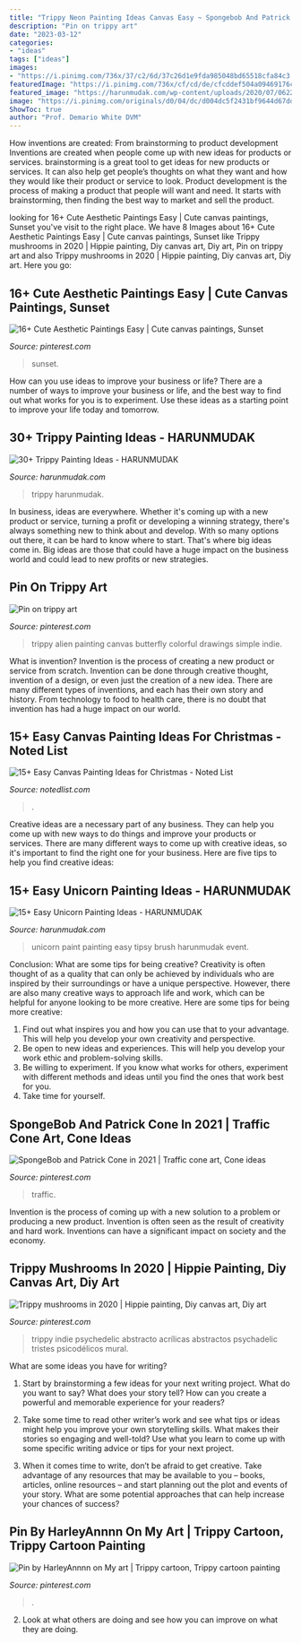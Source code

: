 ```yaml
---
title: "Trippy Neon Painting Ideas Canvas Easy ~ Spongebob And Patrick Cone In 2021"
description: "Pin on trippy art"
date: "2023-03-12"
categories:
- "ideas"
tags: ["ideas"]
images:
- "https://i.pinimg.com/736x/37/c2/6d/37c26d1e9fda985048bd65518cfa84c3.jpg"
featuredImage: "https://i.pinimg.com/736x/cf/cd/de/cfcddef504a09469176c93f3b31c53e8.jpg"
featured_image: "https://harunmudak.com/wp-content/uploads/2020/07/0622202025unicorn-lg-768x1024.jpg"
image: "https://i.pinimg.com/originals/d0/04/dc/d004dc5f2431bf9644d67dd9c55a549c.jpg"
ShowToc: true
author: "Prof. Demario White DVM"
---
```



How inventions are created: From brainstorming to product development
Inventions are created when people come up with new ideas for products or services. brainstorming is a great tool to get ideas for new products or services. It can also help get people’s thoughts on what they want and how they would like their product or service to look. Product development is the process of making a product that people will want and need. It starts with brainstorming, then finding the best way to market and sell the product.

	

		
looking for 16+ Cute Aesthetic Paintings Easy | Cute canvas paintings, Sunset you've visit to the right place. We have 8 Images about 16+ Cute Aesthetic Paintings Easy | Cute canvas paintings, Sunset like Trippy mushrooms in 2020 | Hippie painting, Diy canvas art, Diy art, Pin on trippy art and also Trippy mushrooms in 2020 | Hippie painting, Diy canvas art, Diy art. Here you go:
		
    
## 16+ Cute Aesthetic Paintings Easy | Cute Canvas Paintings, Sunset

<img loading=lazy src="https://i.pinimg.com/736x/cf/cd/de/cfcddef504a09469176c93f3b31c53e8.jpg" onerror="this.onerror=null;this.src='https://tse2.mm.bing.net/th?id=OIP.5QDCSc9gxblq3kiY05dUCAHaKE&amp;pid=15.1';" alt="16+ Cute Aesthetic Paintings Easy | Cute canvas paintings, Sunset">

_Source: pinterest.com_

>sunset. 

	

How can you use ideas to improve your business or life?
There are a number of ways to improve your business or life, and the best way to find out what works for you is to experiment. Use these ideas as a starting point to improve your life today and tomorrow.

    
## 30+ Trippy Painting Ideas - HARUNMUDAK

<img loading=lazy src="https://www.harunmudak.com/wp-content/uploads/2020/07/trippy-painting-20-723x1024.jpg" onerror="this.onerror=null;this.src='https://tse4.mm.bing.net/th?id=OIP.UiRiNh_WNTeuv30XfXXXHQHaKf&amp;pid=15.1';" alt="30+ Trippy Painting Ideas - HARUNMUDAK">

_Source: harunmudak.com_

>trippy harunmudak. 

	

In business, ideas are everywhere. Whether it's coming up with a new product or service, turning a profit or developing a winning strategy, there's always something new to think about and develop. With so many options out there, it can be hard to know where to start. That's where big ideas come in. Big ideas are those that could have a huge impact on the business world and could lead to new profits or new strategies.

    
## Pin On Trippy Art

<img loading=lazy src="https://i.pinimg.com/736x/ad/0b/83/ad0b83427456c868fff37fa4a13de10e.jpg" onerror="this.onerror=null;this.src='https://tse1.mm.bing.net/th?id=OIP.T6PYXzEcPmJS_hEzR2Jh4QHaNK&amp;pid=15.1';" alt="Pin on trippy art">

_Source: pinterest.com_

>trippy alien painting canvas butterfly colorful drawings simple indie. 

	

What is invention?
Invention is the process of creating a new product or service from scratch. Invention can be done through creative thought, invention of a design, or even just the creation of a new idea. There are many different types of inventions, and each has their own story and history. From technology to food to health care, there is no doubt that invention has had a huge impact on our world.

    
## 15+ Easy Canvas Painting Ideas For Christmas - Noted List

<img loading=lazy src="https://notedlist.com/wp-content/uploads/2015/12/canvas-paintings/5-canvas-paintings-for-christmas.jpg" onerror="this.onerror=null;this.src='https://tse3.mm.bing.net/th?id=OIP.o5JZNceCUDAdf2AGbrb57QHaIt&amp;pid=15.1';" alt="15+ Easy Canvas Painting Ideas for Christmas - Noted List">

_Source: notedlist.com_

>. 

	

Creative ideas are a necessary part of any business. They can help you come up with new ways to do things and improve your products or services. There are many different ways to come up with creative ideas, so it's important to find the right one for your business. Here are five tips to help you find creative ideas: 

    
## 15+ Easy Unicorn Painting Ideas - HARUNMUDAK

<img loading=lazy src="https://harunmudak.com/wp-content/uploads/2020/07/0622202025unicorn-lg-768x1024.jpg" onerror="this.onerror=null;this.src='https://tse4.mm.bing.net/th?id=OIP.MQlU2o14R_iNuDeDUhBtEwHaJ4&amp;pid=15.1';" alt="15+ Easy Unicorn Painting Ideas - HARUNMUDAK">

_Source: harunmudak.com_

>unicorn paint painting easy tipsy brush harunmudak event. 

	

Conclusion: What are some tips for being creative?
Creativity is often thought of as a quality that can only be achieved by individuals who are inspired by their surroundings or have a unique perspective. However, there are also many creative ways to approach life and work, which can be helpful for anyone looking to be more creative. Here are some tips for being more creative: 
1) Find out what inspires you and how you can use that to your advantage. This will help you develop your own creativity and perspective. 
2) Be open to new ideas and experiences. This will help you develop your work ethic and problem-solving skills. 
3) Be willing to experiment. If you know what works for others, experiment with different methods and ideas until you find the ones that work best for you. 
4) Take time for yourself.

    
## SpongeBob And Patrick Cone In 2021 | Traffic Cone Art, Cone Ideas

<img loading=lazy src="https://i.pinimg.com/736x/37/c2/6d/37c26d1e9fda985048bd65518cfa84c3.jpg" onerror="this.onerror=null;this.src='https://tse3.mm.bing.net/th?id=OIP.mz4eSzDwI6P6tKSb2jWwGgHaJ3&amp;pid=15.1';" alt="SpongeBob and Patrick Cone in 2021 | Traffic cone art, Cone ideas">

_Source: pinterest.com_

>traffic. 

	

Invention is the process of coming up with a new solution to a problem or producing a new product. Invention is often seen as the result of creativity and hard work. Inventions can have a significant impact on society and the economy.

    
## Trippy Mushrooms In 2020 | Hippie Painting, Diy Canvas Art, Diy Art

<img loading=lazy src="https://i.pinimg.com/originals/d0/04/dc/d004dc5f2431bf9644d67dd9c55a549c.jpg" onerror="this.onerror=null;this.src='https://tse2.mm.bing.net/th?id=OIP.2o-Umk5lkzL3xwwaltk1vgHaJ4&amp;pid=15.1';" alt="Trippy mushrooms in 2020 | Hippie painting, Diy canvas art, Diy art">

_Source: pinterest.com_

>trippy indie psychedelic abstracto acrílicas abstractos psychadelic tristes psicodélicos mural. 

	

What are some ideas you have for writing?
1. Start by brainstorming a few ideas for your next writing project. What do you want to say? What does your story tell? How can you create a powerful and memorable experience for your readers?
2. Take some time to read other writer’s work and see what tips or ideas might help you improve your own storytelling skills. What makes their stories so engaging and well-told? Use what you learn to come up with some specific writing advice or tips for your next project.

3. When it comes time to write, don’t be afraid to get creative. Take advantage of any resources that may be available to you – books, articles, online resources – and start planning out the plot and events of your story. What are some potential approaches that can help increase your chances of success?

    
## Pin By HarleyAnnnn On My Art | Trippy Cartoon, Trippy Cartoon Painting

<img loading=lazy src="https://i.pinimg.com/736x/cf/e6/ad/cfe6ad69dd7b31a799c2f1c4f9bebc26.jpg" onerror="this.onerror=null;this.src='https://tse4.mm.bing.net/th?id=OIP.WQRqmllpr_pSSMu90KsqNwHaJ3&amp;pid=15.1';" alt="Pin by HarleyAnnnn on My art | Trippy cartoon, Trippy cartoon painting">

_Source: pinterest.com_

>. 

	

2. Look at what others are doing and see how you can improve on what they are doing. 

